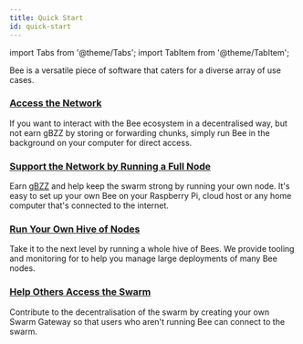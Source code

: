 ```yaml
---
title: Quick Start
id: quick-start
---
```


import Tabs from '@theme/Tabs';
import TabItem from '@theme/TabItem';

Bee is a versatile piece of software that caters for a diverse array of use cases. 

### [Access the Network](/docs/installation/single-node)

If you want to interact with the Bee ecosystem in a decentralised way, but not earn gBZZ by storing or forwarding chunks, simply run Bee in the background on your computer for direct access.

### [Support the Network by Running a Full Node](/docs/installation/single-node)

Earn [gBZZ](/) and help keep the swarm strong by running your own node. It's easy to set up your own Bee on your Raspberry Pi, cloud host or any home computer that's connected to the internet.

### [Run Your Own Hive of Nodes](/docs/installation/hive.md)

Take it to the next level by running a whole hive of Bees. We provide tooling and monitoring for to help you manage large deployments of many Bee nodes.

### [Help Others Access the Swarm](/docs/installation/gateway.md)

Contribute to the decentralisation of the swarm by creating your own Swarm Gateway so that users who aren't running Bee can connect to the swarm. 